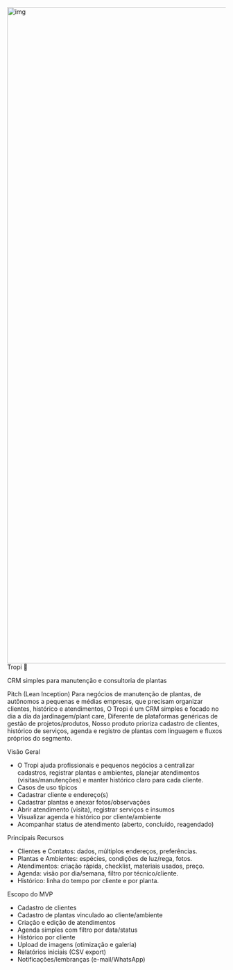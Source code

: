 <img width="1511" height="1511" alt="img" src="https://github.com/user-attachments/assets/02c75066-f6a6-4e30-b0d4-86b4a5a188d2" />
Tropi 🌿

CRM simples para manutenção e consultoria de plantas

Pitch (Lean Inception)
Para negócios de manutenção de plantas, de autônomos a pequenas e médias empresas, que precisam organizar clientes, histórico e atendimentos,
O Tropi é um CRM simples e focado no dia a dia da jardinagem/plant care,
Diferente de plataformas genéricas de gestão de projetos/produtos,
Nosso produto prioriza cadastro de clientes, histórico de serviços, agenda e registro de plantas com linguagem e fluxos próprios do segmento.

Visão Geral

- O Tropi ajuda profissionais e pequenos negócios a centralizar cadastros, registrar plantas e ambientes, planejar atendimentos (visitas/manutenções) e manter histórico claro para cada cliente.
- Casos de uso típicos
- Cadastrar cliente e endereço(s)
- Cadastrar plantas e anexar fotos/observações
- Abrir atendimento (visita), registrar serviços e insumos
- Visualizar agenda e histórico por cliente/ambiente
- Acompanhar status de atendimento (aberto, concluído, reagendado)

Principais Recursos

- Clientes e Contatos: dados, múltiplos endereços, preferências.
- Plantas e Ambientes: espécies, condições de luz/rega, fotos.
- Atendimentos: criação rápida, checklist, materiais usados, preço.
- Agenda: visão por dia/semana, filtro por técnico/cliente.
- Histórico: linha do tempo por cliente e por planta.


Escopo do MVP

-  Cadastro de clientes
-  Cadastro de plantas vinculado ao cliente/ambiente
-  Criação e edição de atendimentos
-  Agenda simples com filtro por data/status
-  Histórico por cliente
-  Upload de imagens (otimização e galeria) <!-- TODO -->
-  Relatórios iniciais (CSV export) <!-- TODO -->
-  Notificações/lembranças (e-mail/WhatsApp) <!-- TODO: decidir canal -->
